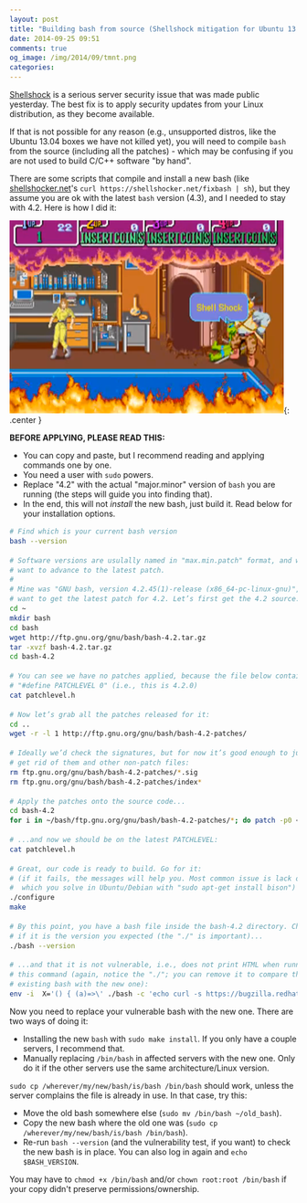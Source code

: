 ```yaml
---
layout: post
title: "Building bash from source (Shellshock mitigation for Ubuntu 13.04 and other unsupported distros)"
date: 2014-09-25 09:51
comments: true
og_image: /img/2014/09/tmnt.png
categories:
---
```


[Shellshock][1] is a serious server security issue that was made public yesterday. The best fix is to apply security updates from your Linux distribution, as they become available.

If that is not possible for any reason (e.g., unsupported distros, like the Ubuntu 13.04 boxes we have not killed yet), you will need to compile `bash` from the source (including all the patches) - which may be confusing if you are not used to build C/C++ software "by hand".

There are some scripts that compile and install a new bash (like [shellshocker.net][2]'s `curl https://shellshocker.net/fixbash | sh`), but they assume you are ok with the latest `bash` version (4.3), and I needed to stay with 4.2. Here is how I did it:

![](/img/2014/09/tmnt.png){: .center }

<!--more-->

**BEFORE APPLYING, PLEASE READ THIS:**

- You can copy and paste, but I recommend reading and applying commands one by one.
- You need a user with `sudo` powers.
- Replace "4.2" with the actual "major.minor" version of `bash` you are running (the steps will guide you into finding that).
- In the end, this will not *install* the new bash, just build it. Read below for your installation options.

```bash
# Find which is your current bash version
bash --version

# Software versions are usulally named in "max.min.patch" format, and we just
# want to advance to the latest patch.
#
# Mine was "GNU bash, version 4.2.45(1)-release (x86_64-pc-linux-gnu)", so I
# want to get the latest patch for 4.2. Let’s first get the 4.2 source:
cd ~
mkdir bash
cd bash
wget http://ftp.gnu.org/gnu/bash/bash-4.2.tar.gz
tar -xvzf bash-4.2.tar.gz
cd bash-4.2

# You can see we have no patches applied, because the file below contains
# "#define PATCHLEVEL 0" (i.e., this is 4.2.0)
cat patchlevel.h

# Now let’s grab all the patches released for it:
cd ..
wget -r -l 1 http://ftp.gnu.org/gnu/bash/bash-4.2-patches/

# Ideally we’d check the signatures, but for now it’s good enough to just
# get rid of them and other non-patch files:
rm ftp.gnu.org/gnu/bash/bash-4.2-patches/*.sig
rm ftp.gnu.org/gnu/bash/bash-4.2-patches/index*

# Apply the patches onto the source code...
cd bash-4.2
for i in ~/bash/ftp.gnu.org/gnu/bash/bash-4.2-patches/*; do patch -p0 < $i; done

# ...and now we should be on the latest PATCHLEVEL:
cat patchlevel.h

# Great, our code is ready to build. Go for it:
# (if it fails, the messages will help you. Most common issue is lack of yacc,
#  which you solve in Ubuntu/Debian with "sudo apt-get install bison")
./configure
make

# By this point, you have a bash file inside the bash-4.2 directory. Check
# if it is the version you expected (the "./" is important)...
./bash --version

# ...and that it is not vulnerable, i.e., does not print HTML when running
# this command (again, notice the "./"; you can remove it to compare the
# existing bash with the new one):
env -i  X='() { (a)=>\' ./bash -c 'echo curl -s https://bugzilla.redhat.com/'; head echo; rm -f echo
```

Now you need to replace your vulnerable bash with the new one. There are two ways of doing it:

- Installing the new `bash` with `sudo make install`. If you only have a couple servers, I recommend that.
- Manually replacing `/bin/bash` in affected servers with the new one. Only do it if the other servers use the same architecture/Linux version.

`sudo cp /wherever/my/new/bash/is/bash /bin/bash` should work, unless the server complains the file is already in use. In that case, try this:

- Move the old bash somewhere else (`sudo mv /bin/bash ~/old_bash`).
- Copy the new bash where the old one was (`sudo cp /wherever/my/new/bash/is/bash /bin/bash`).
- Re-run `bash --version` (and the vulnerability test, if you want) to check the new bash is in place. You can also log in again and `echo $BASH_VERSION`.

You may have to `chmod +x /bin/bash` and/or `chown root:root /bin/bash` if your copy didn't preserve permissions/ownership.

[1]: http://www.troyhunt.com/2014/09/everything-you-need-to-know-about.html
[2]: http://shellshocker.net
